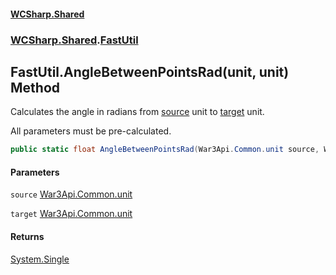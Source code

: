 #### [WCSharp.Shared](README.md 'README')
### [WCSharp.Shared](WCSharp.Shared.md 'WCSharp.Shared').[FastUtil](WCSharp.Shared.FastUtil.md 'WCSharp.Shared.FastUtil')

## FastUtil.AngleBetweenPointsRad(unit, unit) Method

Calculates the angle in radians from [source](WCSharp.Shared.FastUtil.AngleBetweenPointsRad(War3Api.Common.unit,War3Api.Common.unit).md#WCSharp.Shared.FastUtil.AngleBetweenPointsRad(War3Api.Common.unit,War3Api.Common.unit).source 'WCSharp.Shared.FastUtil.AngleBetweenPointsRad(War3Api.Common.unit, War3Api.Common.unit).source') unit to [target](WCSharp.Shared.FastUtil.AngleBetweenPointsRad(War3Api.Common.unit,War3Api.Common.unit).md#WCSharp.Shared.FastUtil.AngleBetweenPointsRad(War3Api.Common.unit,War3Api.Common.unit).target 'WCSharp.Shared.FastUtil.AngleBetweenPointsRad(War3Api.Common.unit, War3Api.Common.unit).target') unit.  
  
All parameters must be pre-calculated.

```csharp
public static float AngleBetweenPointsRad(War3Api.Common.unit source, War3Api.Common.unit target);
```
#### Parameters

<a name='WCSharp.Shared.FastUtil.AngleBetweenPointsRad(War3Api.Common.unit,War3Api.Common.unit).source'></a>

`source` [War3Api.Common.unit](https://docs.microsoft.com/en-us/dotnet/api/War3Api.Common.unit 'War3Api.Common.unit')

<a name='WCSharp.Shared.FastUtil.AngleBetweenPointsRad(War3Api.Common.unit,War3Api.Common.unit).target'></a>

`target` [War3Api.Common.unit](https://docs.microsoft.com/en-us/dotnet/api/War3Api.Common.unit 'War3Api.Common.unit')

#### Returns
[System.Single](https://docs.microsoft.com/en-us/dotnet/api/System.Single 'System.Single')